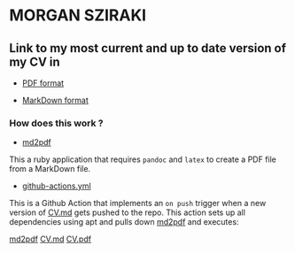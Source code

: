 # MORGAN SZIRAKI

## Link to my most current and up to date version of my CV in 
- [PDF format](https://raw.githubusercontent.com/morganism/cv/master/CV.pdf)

- [MarkDown format](https://github.com/morganism/cv/blob/master/CV.md)

### How does this work ?

- [md2pdf](https://github.com/morganism/cv/blob/master/bin/md2pdf.rb)

This a ruby application that requires ```pandoc``` and ```latex``` to create a PDF file from a MarkDown file.

- [github-actions.yml](https://github.com/morganism/cv/blob/master/.github/workflows/github-actions.yml)

This is a Github Action that implements an ```on push``` trigger when a new version of [CV.md](https://github.com/morganism/cv/blob/master/CV.md) gets pushed to the repo. This action sets up all dependencies using apt and pulls down [md2pdf](https://github.com/morganism/cv/blob/master/bin/md2pdf.rb) and executes:

[md2pdf](https://github.com/morganism/cv/blob/master/bin/md2pdf.rb) [CV.md](https://github.com/morganism/cv/blob/master/CV.md) [CV.pdf](https://github.com/morganism/cv/blob/master/CV.md)
 
